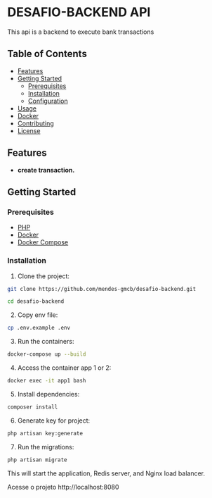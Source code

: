 # DESAFIO-BACKEND API

This api is a backend to execute bank transactions

## Table of Contents

- [Features](#features)
- [Getting Started](#getting-started)
  - [Prerequisites](#prerequisites)
  - [Installation](#installation)
  - [Configuration](#configuration)
- [Usage](#usage)
- [Docker](#docker)
- [Contributing](#contributing)
- [License](#license)

## Features

- **create transaction.** 

## Getting Started

### Prerequisites

- [PHP](https://www.php.net/downloads.php)
- [Docker](https://docs.docker.com/get-docker/)
- [Docker Compose](https://docs.docker.com/compose/install/)

### Installation

1. Clone the project:
  ```bash
  git clone https://github.com/mendes-gmcb/desafio-backend.git
  ```
  ```bash
  cd desafio-backend
  ```

2. Copy env file:
  ```bash
  cp .env.example .env
  ```

3. Run the containers:
  ```bash
  docker-compose up --build
  ```

4. Access the container app 1 or 2:
  ```bash
  docker exec -it app1 bash
  ```

5. Install dependencies:
  ```bash
  composer install
  ```

6. Generate key for project:
  ```bash
  php artisan key:generate
  ```

7. Run the migrations:
  ```bash
  php artisan migrate
  ```

This will start the application, Redis server, and Nginx load balancer.

Acesse o projeto http://localhost:8080